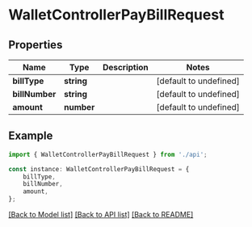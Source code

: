 # WalletControllerPayBillRequest


## Properties

Name | Type | Description | Notes
------------ | ------------- | ------------- | -------------
**billType** | **string** |  | [default to undefined]
**billNumber** | **string** |  | [default to undefined]
**amount** | **number** |  | [default to undefined]

## Example

```typescript
import { WalletControllerPayBillRequest } from './api';

const instance: WalletControllerPayBillRequest = {
    billType,
    billNumber,
    amount,
};
```

[[Back to Model list]](../README.md#documentation-for-models) [[Back to API list]](../README.md#documentation-for-api-endpoints) [[Back to README]](../README.md)
